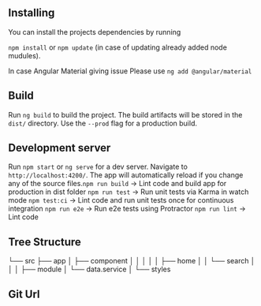 ## Installing
You can install the projects dependencies by running

`npm install` or `npm update` (in case of updating already added node mudules).

In case Angular Material giving issue Please use
 `ng add @angular/material`

## Build

Run `ng build` to build the project. The build artifacts will be stored in the `dist/` directory. Use the `--prod` flag for a production build.



## Development server
Run `npm start` or `ng serve` for a dev server. Navigate to `http://localhost:4200/`. The app will automatically reload if you change any of the source files.`npm run build` -> Lint code and build app for production in dist folder `npm run test` -> Run unit tests via Karma in watch mode `npm test:ci` -> Lint code and run unit tests once for continuous integration `npm run e2e` -> Run e2e tests using Protractor `npm run lint` -> Lint code


## Tree Structure

└── src
    ├── app
    │   ├── component
    │   │   │
    │   │   ├── home
    │   │   └── search
    │   │
    │   ├── module
    │   └── data.service
    │
    └── styles



## Git Url
